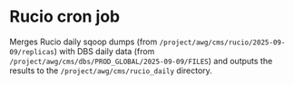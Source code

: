 # Rucio  cron job

Merges Rucio daily sqoop dumps (from `/project/awg/cms/rucio/2025-09-09/replicas`) with DBS daily data (from `/project/awg/cms/dbs/PROD_GLOBAL/2025-09-09/FILES`) and outputs the results to the `/project/awg/cms/rucio_daily` directory.
